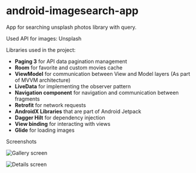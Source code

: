 # android-imagesearch-app
App for searching unsplash photos library with query.

Used API for images: Unsplash

Libraries used in the project:

- **Paging 3** for API data pagination management
- **Room** for favorite and custom movies cache
- **ViewModel** for communication between View and Model layers (As part of MVVM architecture)
- **LiveData** for implementing the observer pattern
- **Navigation component** for navigation and communication between fragments
- **Retrofit** for network requests
- **AndroidX Libraries** that are part of Android Jetpack
- **Dagger Hilt** for dependency injection
- **View binding** for interacting with views
- **Glide** for loading images

Screenshots

![Gallery screen](../master/screenshots/gallery.png)

![Details screen](../master/screenshots/details.png)